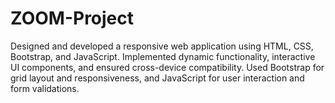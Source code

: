# ZOOM-Project
Designed and developed a responsive web application using HTML, CSS, Bootstrap, and JavaScript. Implemented dynamic functionality, interactive UI components, and ensured cross-device compatibility. Used Bootstrap for grid layout and responsiveness, and JavaScript for user interaction and form validations.
